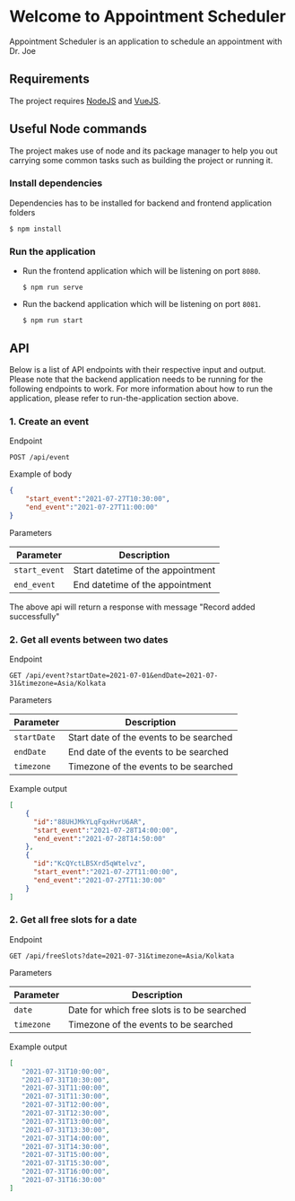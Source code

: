 # Welcome to Appointment Scheduler

Appointment Scheduler is an application to schedule an appointment with Dr. Joe

## Requirements

The project requires [NodeJS](https://nodejs.org/) and [VueJS](https://vuejs.org/).

## Useful Node commands

The project makes use of node and its package manager to help you out carrying some common tasks such as building the
project or running it.

### Install dependencies

Dependencies has to be installed for backend and frontend application folders

```console
$ npm install
```

### Run the application

- Run the frontend application which will be listening on port `8080`.

  ```console
  $ npm run serve
  ```

- Run the backend application which will be listening on port `8081`.

  ```console
  $ npm run start
  ```

## API

Below is a list of API endpoints with their respective input and output. Please note that the backend application needs to be
running for the following endpoints to work. For more information about how to run the application, please refer
to run-the-application section above.

### 1. Create an event

Endpoint

```text
POST /api/event
```

Example of body

```json
{
    "start_event":"2021-07-27T10:30:00",
    "end_event":"2021-07-27T11:00:00"
}
```

Parameters

| Parameter     | Description                      |
| --------------| ---------------------------------|
| `start_event` | Start datetime of the appointment|
| `end_event`    | End datetime of the appointment |

The above api will return a response with message "Record added successfully"

### 2. Get all events between two dates

Endpoint

```
GET /api/event?startDate=2021-07-01&endDate=2021-07-31&timezone=Asia/Kolkata
```

Parameters

| Parameter  | Description                             |
| -----------| ----------------------------------------|
| `startDate`| Start date of the events to be searched |
| `endDate`  | End date of the events to be searched   |
| `timezone` | Timezone of the events to be searched   |

Example output

```json
[
	{
	  "id":"88UHJMkYLqFqxHvrU6AR",
	  "start_event":"2021-07-28T14:00:00",
	  "end_event":"2021-07-28T14:50:00"
	},
	{
	  "id":"KcQYctLBSXrd5qWtelvz",
	  "start_event":"2021-07-27T11:00:00",
	  "end_event":"2021-07-27T11:30:00"
	}
]
```

### 2. Get all free slots for a date 

Endpoint

```
GET /api/freeSlots?date=2021-07-31&timezone=Asia/Kolkata
```

Parameters

| Parameter  | Description                                 |
| -----------| ----------------------------------------    |
| `date`     | Date for which free slots is to be searched |
| `timezone` | Timezone of the events to be searched       |

Example output

```json
[
   "2021-07-31T10:00:00",
   "2021-07-31T10:30:00",
   "2021-07-31T11:00:00",
   "2021-07-31T11:30:00",
   "2021-07-31T12:00:00",
   "2021-07-31T12:30:00",
   "2021-07-31T13:00:00",
   "2021-07-31T13:30:00",
   "2021-07-31T14:00:00",
   "2021-07-31T14:30:00",
   "2021-07-31T15:00:00",
   "2021-07-31T15:30:00",
   "2021-07-31T16:00:00",
   "2021-07-31T16:30:00"
]
```
